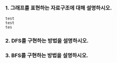 ### 1. 그래프를 표현하는 자료구조에 대해 설명하시오.

    test
    test
    tes

### 2. DFS를 구현하는 방법을 설명하시오.

### 3. BFS를 구현하는 방법을 설명하시오.
